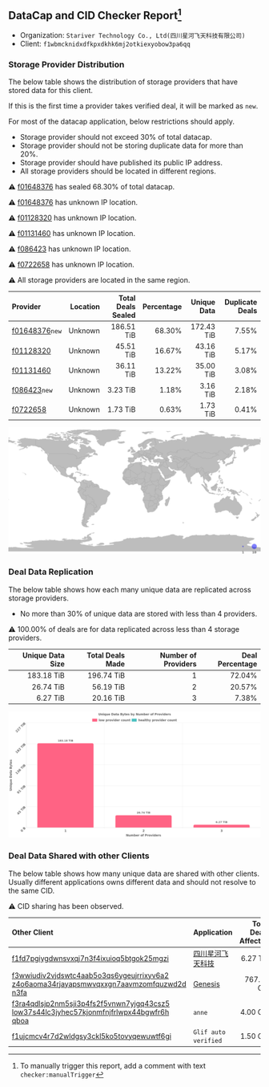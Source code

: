 ## DataCap and CID Checker Report[^1]
 - Organization: `Stariver Technology Co., Ltd(四川星河飞天科技有限公司)`
 - Client: `f1wbmcknidxdfkpxdkhk6mj2otkiexyobow3pa6qq`
### Storage Provider Distribution
The below table shows the distribution of storage providers that have stored data for this client.

If this is the first time a provider takes verified deal, it will be marked as `new`.

For most of the datacap application, below restrictions should apply.
 - Storage provider should not exceed 30% of total datacap.
 - Storage provider should not be storing duplicate data for more than 20%.
 - Storage provider should have published its public IP address.
 - All storage providers should be located in different regions.

⚠️ [f01648376](https://filfox.info/en/address/f01648376) has sealed 68.30% of total datacap.

⚠️ [f01648376](https://filfox.info/en/address/f01648376) has unknown IP location.

⚠️ [f01128320](https://filfox.info/en/address/f01128320) has unknown IP location.

⚠️ [f01131460](https://filfox.info/en/address/f01131460) has unknown IP location.

⚠️ [f086423](https://filfox.info/en/address/f086423) has unknown IP location.

⚠️ [f0722658](https://filfox.info/en/address/f0722658) has unknown IP location.

⚠️ All storage providers are located in the same region.

| Provider                                                    | Location | Total Deals Sealed | Percentage | Unique Data | Duplicate Deals |
| :---------------------------------------------------------- | -------: | -----------------: | ---------: | ----------: | --------------: |
| [f01648376](https://filfox.info/en/address/f01648376)`new`  |  Unknown |         186.51 TiB |     68.30% |  172.43 TiB |           7.55% |
| [f01128320](https://filfox.info/en/address/f01128320)       |  Unknown |          45.51 TiB |     16.67% |   43.16 TiB |           5.17% |
| [f01131460](https://filfox.info/en/address/f01131460)       |  Unknown |          36.11 TiB |     13.22% |   35.00 TiB |           3.08% |
| [f086423](https://filfox.info/en/address/f086423)`new`      |  Unknown |           3.23 TiB |      1.18% |    3.16 TiB |           2.18% |
| [f0722658](https://filfox.info/en/address/f0722658)         |  Unknown |           1.73 TiB |      0.63% |    1.73 TiB |           0.41% |

![Provider Distribution](https://raw.githubusercontent.com/data-preservation-programs/filplus-checker-assets/main/filecoin-project/filecoin-plus-large-datasets/issues/116/1671092563139.png)
### Deal Data Replication
The below table shows how each many unique data are replicated across storage providers.
- No more than 30% of unique data are stored with less than 4 providers.

⚠️ 100.00% of deals are for data replicated across less than 4 storage providers.

| Unique Data Size | Total Deals Made | Number of Providers | Deal Percentage |
| ---------------: | ---------------: | ------------------: | --------------: |
|       183.18 TiB |       196.74 TiB |                   1 |          72.04% |
|        26.74 TiB |        56.19 TiB |                   2 |          20.57% |
|         6.27 TiB |        20.16 TiB |                   3 |           7.38% |

![Replication Distribution](https://raw.githubusercontent.com/data-preservation-programs/filplus-checker-assets/main/filecoin-project/filecoin-plus-large-datasets/issues/116/1671092564103.png)
### Deal Data Shared with other Clients
The below table shows how many unique data are shared with other clients.
Usually different applications owns different data and should not resolve to the same CID.

⚠️ CID sharing has been observed.

| Other Client                                                                                                                                                                                                              | Application                                                                                 | Total Deals Affected | Unique CIDs |          Verifier |
| :------------------------------------------------------------------------------------------------------------------------------------------------------------------------------------------------------------------------ | :------------------------------------------------------------------------------------------ | -------------------: | ----------: | ----------------: |
| [f1fd7pgiygdwnsvxqj7n3f4ixuioq5btgok25mgzi](https://filfox.info/en/address/f1fd7pgiygdwnsvxqj7n3f4ixuioq5btgok25mgzi)                                                                                                     | [四川星河飞天科技](https://github.com/filecoin-project/filecoin-plus-client-onboarding/issues/1325) |             6.27 TiB |      14,382 |         Steven Li |
| [f3wwiudiv2vjdswtc4aab5o3qs6ygeujrrixyv6a2<br/>z4o6aoma34rjayapsmwvqxxgn7aavmzomfquzwd2d<br/>n3fa](https://filfox.info/en/address/f3wwiudiv2vjdswtc4aab5o3qs6ygeujrrixyv6a2z4o6aoma34rjayapsmwvqxxgn7aavmzomfquzwd2dn3fa) | [Genesis](https://github.com/filecoin-project/filecoin-plus-client-onboarding/issues/1700)  |           767.50 GiB |         171 |         Steven Li |
| [f3ra4qdlsjp2nm5sji3p4fs2f5vnwn7yjgq43csz5<br/>low37s44lc3jyhec57kjonmfnjfrlwpx44bgwfr6h<br/>qboa](https://filfox.info/en/address/f3ra4qdlsjp2nm5sji3p4fs2f5vnwn7yjgq43csz5low37s44lc3jyhec57kjonmfnjfrlwpx44bgwfr6hqboa) | `anne`                                                                                      |             4.00 GiB |           1 |            Neo Ge |
| [f1ujcmcv4r7d2wldgsy3ckl5ko5tovyqewuwtf6gi](https://filfox.info/en/address/f1ujcmcv4r7d2wldgsy3ckl5ko5tovyqewuwtf6gi)                                                                                                     | `Glif auto verified`                                                                        |             1.50 GiB |           3 | Jonathan Schwartz |

[^1]: To manually trigger this report, add a comment with text `checker:manualTrigger`
